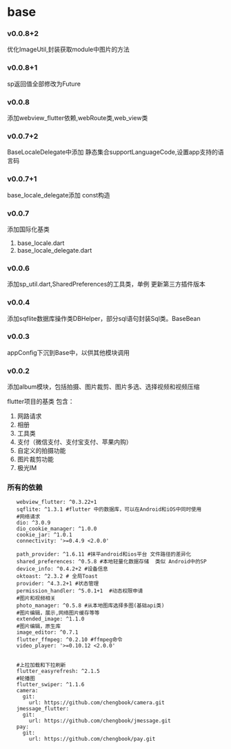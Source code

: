 # base

### v0.0.8+2
优化ImageUtil,封装获取module中图片的方法

### v0.0.8+1
sp返回值全部修改为Future
 
### v0.0.8
添加webview_flutter依赖,webRoute类,web_view类

### v0.0.7+2
BaseLocaleDelegate中添加 静态集合supportLanguageCode,设置app支持的语言码

### v0.0.7+1
base_locale_delegate添加 const构造

### v0.0.7
添加国际化基类
1. base_locale.dart
2. base_locale_delegate.dart

### v0.0.6
添加sp_util.dart,SharedPreferences的工具类，单例
更新第三方插件版本

### v0.0.4
添加sqflite数据库操作类DBHelper，部分sql语句封装Sql类。BaseBean

### v0.0.3
appConfig下沉到Base中，以供其他模块调用

### v0.0.2
添加album模块，包括拍摄、图片裁剪、图片多选、选择视频和视频压缩

flutter项目的基类 包含：
1. 网路请求
2. 相册
3. 工具类
4. 支付（微信支付、支付宝支付、苹果内购）
5. 自定义的拍摄功能
6. 图片裁剪功能
7. 极光IM



### 所有的依赖
```
   webview_flutter: ^0.3.22+1
   sqflite: ^1.3.1 #flutter 中的数据库，可以在Android和iOS中同时使用
   #网络请求
   dio: ^3.0.9
   dio_cookie_manager: ^1.0.0
   cookie_jar: ^1.0.1
   connectivity: '>=0.4.9 <2.0.0'
 
   path_provider: ^1.6.11 #抹平android和ios平台 文件路径的差异化
   shared_preferences: ^0.5.8 #本地轻量化数据存储  类似 Android中的SP
   device_info: ^0.4.2+2 #设备信息
   oktoast: ^2.3.2 # 全局Toast
   provider: ^4.3.2+1 #状态管理
   permission_handler: ^5.0.1+1  #动态权限申请
   #图片和视频相关
   photo_manager: ^0.5.8 #从本地图库选择多图(基础api类)
   #图片编辑，展示,网络图片缓存等等
   extended_image: ^1.1.0
   #图片编辑，原生库
   image_editor: ^0.7.1
   flutter_ffmpeg: ^0.2.10 #ffmpeg命令
   video_player: '>=0.10.12 <2.0.0'
 
 
   #上拉加载和下拉刷新
   flutter_easyrefresh: ^2.1.5
   #轮播图
   flutter_swiper: ^1.1.6
   camera:
     git:
       url: https://github.com/chengbook/camera.git
   jmessage_flutter:
     git:
       url: https://github.com/chengbook/jmessage.git
   pay:
     git:
       url: https://github.com/chengbook/pay.git
 


```